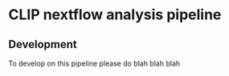 # CLIP nextflow analysis pipeline

## Development

To develop on this pipeline please do blah blah blah
